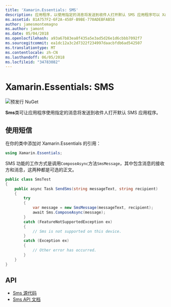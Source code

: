 ```yaml
---
title: 'Xamarin.Essentials: SMS'
description: 应用程序，以使用指定的消息将发送到收件人打开默认 SMS 应用程序可以 Xamarin.Essentials 中的 Sms 类。
ms.assetid: 81A757F2-6F2A-458F-B9BE-770ADEBFAB58
author: jamesmontemagno
ms.author: jamont
ms.date: 05/04/2018
ms.openlocfilehash: a93a67b83ea8f435a5e3ad5d26e1d6cbbb7092f7
ms.sourcegitcommit: ea1dc12a3c2d7322f234997daacbfdb6ad542507
ms.translationtype: MT
ms.contentlocale: zh-CN
ms.lasthandoff: 06/05/2018
ms.locfileid: "34783082"
---
```

# <a name="xamarinessentials-sms"></a>Xamarin.Essentials: SMS

![预发行 NuGet](~/media/shared/pre-release.png)

**Sms**类可让应用程序使用指定的消息将发送到收件人打开默认 SMS 应用程序。

## <a name="using-sms"></a>使用短信

在你的类中添加对 Xamarin.Essentials 的引用：

```csharp
using Xamarin.Essentials;
```

SMS 功能的工作方式是调用`ComposeAsync`方法`SmsMessage`，其中包含消息的接收方和消息，这两种都是可选的正文。

```csharp
public class SmsTest
{
    public async Task SendSms(string messageText, string recipient)
    {
        try
        {
            var message = new SmsMessage(messageText, recipient);
            await Sms.ComposeAsync(message);
        }
        catch (FeatureNotSupportedException ex)
        {
            // Sms is not supported on this device.
        }
        catch (Exception ex)
        {
            // Other error has occurred.
        }
    }
}
```

## <a name="api"></a>API

- [Sms 源代码](https://github.com/xamarin/Essentials/tree/master/Xamarin.Essentials/Sms)
- [Sms API 文档](xref:Xamarin.Essentials.Sms)
